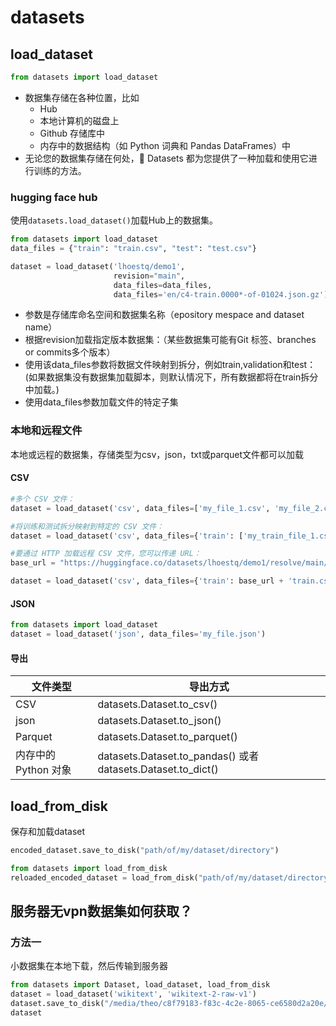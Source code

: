 # datasets



## load_dataset

``` python
from datasets import load_dataset
```



- 数据集存储在各种位置，比如 
  - Hub 
  - 本地计算机的磁盘上
  - Github 存储库中
  - 内存中的数据结构（如 Python 词典和 Pandas DataFrames）中
- 无论您的数据集存储在何处，🤗 Datasets 都为您提供了一种加载和使用它进行训练的方法。



### hugging face hub

使用`datasets.load_dataset()`加载Hub上的数据集。



```python
from datasets import load_dataset
data_files = {"train": "train.csv", "test": "test.csv"}

dataset = load_dataset('lhoestq/demo1',
                       revision="main",
                       data_files=data_files,
                       data_files='en/c4-train.0000*-of-01024.json.gz')
```

- 参数是存储库命名空间和数据集名称（epository mespace and dataset name）
- 根据revision加载指定版本数据集：（某些数据集可能有Git 标签、branches or commits多个版本）
- 使用该data_files参数将数据文件映射到拆分，例如train,validation和test：(如果数据集没有数据集加载脚本，则默认情况下，所有数据都将在train拆分中加载。)
- 使用data_files参数加载文件的特定子集



### 本地和远程文件

本地或远程的数据集，存储类型为csv，json，txt或parquet文件都可以加载



#### CSV

```python
#多个 CSV 文件：
dataset = load_dataset('csv', data_files=['my_file_1.csv', 'my_file_2.csv', 'my_file_3.csv'])

#将训练和测试拆分映射到特定的 CSV 文件：
dataset = load_dataset('csv', data_files={'train': ['my_train_file_1.csv', 'my_train_file_2.csv'] 'test': 'my_test_file.csv'})

#要通过 HTTP 加载远程 CSV 文件，您可以传递 URL：
base_url = "https://huggingface.co/datasets/lhoestq/demo1/resolve/main/data/"

dataset = load_dataset('csv', data_files={'train': base_url + 'train.csv', 'test': base_url + 'test.csv'})
```



#### JSON

```python
from datasets import load_dataset
dataset = load_dataset('json', data_files='my_file.json')
```





#### 导出

| 文件类型             | 导出方式                                                     |
| -------------------- | ------------------------------------------------------------ |
| CSV                  | datasets.Dataset.to_csv()                                    |
| json                 | datasets.Dataset.to_json()                                   |
| Parquet              | datasets.Dataset.to_parquet()                                |
| 内存中的 Python 对象 | datasets.Dataset.to_pandas() 或者 datasets.Dataset.to_dict() |




## load_from_disk

保存和加载dataset

``` python
encoded_dataset.save_to_disk("path/of/my/dataset/directory")

from datasets import load_from_disk
reloaded_encoded_dataset = load_from_disk("path/of/my/dataset/directory")
```







## 服务器无vpn数据集如何获取？

### 方法一

小数据集在本地下载，然后传输到服务器

```python
from datasets import Dataset, load_dataset, load_from_disk
dataset = load_dataset('wikitext', 'wikitext-2-raw-v1')
dataset.save_to_disk("/media/theo/c8f79183-f83c-4c2e-8065-ce6580d2a20e/datasets/wikitext") # 保存到该目录下
dataset
```

